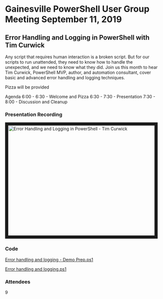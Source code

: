 # Gainesville PowerShell User Group Meeting September 11, 2019
## Error Handling and Logging in PowerShell with Tim Curwick

Any script that requires human interaction is a broken script. But for our scripts to run unattended, they need to know how to handle the unexpected, and we need to know what they did. Join us this month to hear Tim Curwick, PowerShell MVP, author, and automation consultant, cover basic and advanced error handling and logging techniques.

Pizza will be provided

Agenda
6:00 - 6:30 - Welcome and Pizza
6:30 - 7:30 - Presentation
7:30 - 8:00 - Discussion and Cleanup

### Presentation Recording
<a href="http://www.youtube.com/watch?feature=player_embedded&v=e9UI0bFKApY
" target="_blank"><img src="http://img.youtube.com/vi/e9UI0bFKApY/0.jpg" 
alt="Error Handling and Logging in PowerShell - Tim Curwick" width="480" height="360" border="10" /></a>


### Code
[Error handling and logging - Demo Prep.ps1](ErrorHandlingandLogging-DemoPrep.ps1)

[Error handling and logging.ps1](ErrorHandlingandLogging.ps1)

### Attendees
9